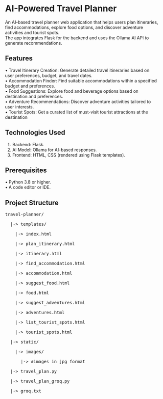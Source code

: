 <h1>AI-Powered Travel Planner</h1>
An AI-based travel planner web application that helps users plan itineraries, find accommodations, explore food options, and discover adventure activities and tourist spots.<br>
The app integrates Flask for the backend and uses the Ollama AI API to generate recommendations.

<h2>Features</h2>
•	Travel Itinerary Creation: Generate detailed travel itineraries based on user preferences, budget, and travel dates.<br>
•	Accommodation Finder: Find suitable accommodations within a specified budget and preferences.<br>
•	Food Suggestions: Explore food and beverage options based on destination and preferences.<br>
•	Adventure Recommendations: Discover adventure activities tailored to user interests.<br>
•	Tourist Spots: Get a curated list of must-visit tourist attractions at the destination<br>

<h2>Technologies Used</h2>
<ol type='1'>
<li>Backend: Flask.<br></li>
<li>AI Model: Ollama for AI-based responses.<br></li>
<li>Frontend: HTML, CSS (rendered using Flask templates).<br></li>
</ol>
<h2>Prerequisites</h2>
•	Python 3.8 or higher.<br>
•	A code editor or IDE.<br>

<h2>Project Structure</h2>
<pre>
travel-planner/<br>
  |-> templates/<br>
    |-> index.html<br>
    |-> plan_itinerary.html<br>
    |-> itinerary.html<br>
    |-> find_accommodation.html<br>
    |-> accommodation.html<br>
    |-> suggest_food.html<br>
    |-> food.html<br>
    |-> suggest_adventures.html<br>
    |-> adventures.html<br>
    |-> list_tourist_spots.html<br>
    |-> tourist_spots.html<br>
  |-> static/ <br>
    |-> images/<br>
      |-> #images in jpg format<br>
  |-> travel_plan.py<br>
  |-> travel_plan_groq.py<br>
  |-> groq.txt<br>
</pre>

